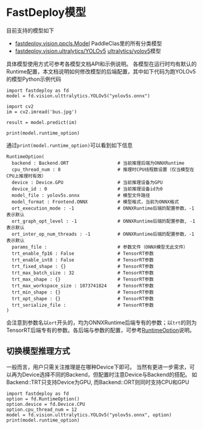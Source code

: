 # FastDeploy模型

目前支持的模型如下
- [fastdeploy.vision.ppcls.Model](vision/ppcls.md) PaddleClas里的所有分类模型
- [fastdeploy.vision.ultralytics/YOLOv5](vision/ultralytics.md) [ultralytics/yolov5](https://github.com/ultralytics/yolov5)模型

具体模型使用方式可参考各模型文档API和示例说明。 各模型在运行时均有默认的Runtime配置，本文档说明如何修改模型的后端配置，其中如下代码为跑YOLOv5的模型Python示例代码
```
import fastdeploy as fd
model = fd.vision.ulttralytics.YOLOv5("yolov5s.onnx")

import cv2
im = cv2.imread('bus.jpg')

result = model.predict(im)

print(model.runtime_option)
```
通过`print(model.runtime_option)`可以看到如下信息
```
RuntimeOption(
  backend : Backend.ORT                  # 当前推理后端为ONNXRuntime
  cpu_thread_num : 8                     # 推理时CPU线程数设置（仅当模型在CPU上推理时有效）
  device : Device.GPU                    # 当前推理设备为GPU
  device_id : 0                          # 当前推理设备id为0
  model_file : yolov5s.onnx              # 模型文件路径
  model_format : Frontend.ONNX           # 模型格式，当前为ONNX格式
  ort_execution_mode : -1                # ONNXRuntime后端的配置参数，-1表示默认
  ort_graph_opt_level : -1               # ONNXRuntime后端的配置参数, -1表示默认
  ort_inter_op_num_threads : -1          # ONNXRuntime后端的配置参数，-1表示默认
  params_file :                          # 参数文件（ONNX模型无此文件）
  trt_enable_fp16 : False                # TensorRT参数
  trt_enable_int8 : False                # TensorRT参数
  trt_fixed_shape : {}                   # TensorRT参数
  trt_max_batch_size : 32                # TensorRT参数
  trt_max_shape : {}                     # TensorRT参数
  trt_max_workspace_size : 1073741824    # TensorRT参数
  trt_min_shape : {}                     # TensorRT参数
  trt_opt_shape : {}                     # TensorRT参数
  trt_serialize_file :                   # TensorRT参数
)
```

会注意到参数名以`ort`开头的，均为ONNXRuntime后端专有的参数；以`trt`的则为TensorRT后端专有的参数。各后端与参数的配置，可参考[RuntimeOption](runtime_option.md)说明。

## 切换模型推理方式

一般而言，用户只需关注推理是在哪种Device下即可。 当然有更进一步需求，可以再为Device选择不同的Backend，但配置时注意Device与Backend的搭配。 如Backend::TRT只支持Device为GPU, 而Backend::ORT则同时支持CPU和GPU

```
import fastdeploy as fd
option = fd.RuntimeOption()
option.device = fd.Device.CPU
option.cpu_thread_num = 12
model = fd.vision.ulttralytics.YOLOv5("yolov5s.onnx", option)
print(model.runtime_option)
```
